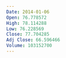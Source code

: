 ```yaml
---
Date: 2014-01-06
Open: 76.778572
High: 78.114288
Low: 76.228569
Close: 77.704285
Adj Close: 66.596466
Volume: 103152700
---
```


